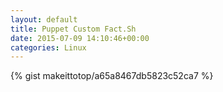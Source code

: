 ```yaml
---
layout: default                                                                                                              
title: Puppet Custom Fact.Sh                                                                                                                       
date: 2015-07-09 14:10:46+00:00                                                                                                                        
categories: Linux                                                                                                                
---                                                                                                                              
```


{% gist makeittotop/a65a8467db5823c52ca7 %}                                                                                                           

